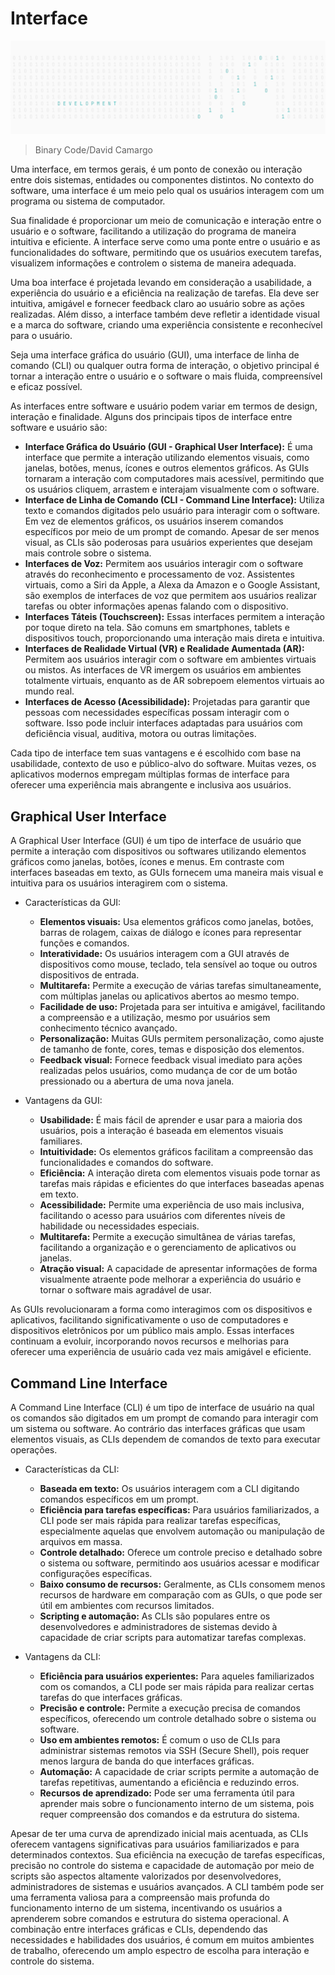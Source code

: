 # Interface

![](/SoftwareDevelopment/Image.png)

> Binary Code/David Camargo

Uma interface, em termos gerais, é um ponto de conexão ou interação entre dois sistemas, entidades ou componentes distintos. No contexto do software, uma interface é um meio pelo qual os usuários interagem com um programa ou sistema de computador.

Sua finalidade é proporcionar um meio de comunicação e interação entre o usuário e o software, facilitando a utilização do programa de maneira intuitiva e eficiente. A interface serve como uma ponte entre o usuário e as funcionalidades do software, permitindo que os usuários executem tarefas, visualizem informações e controlem o sistema de maneira adequada.

Uma boa interface é projetada levando em consideração a usabilidade, a experiência do usuário e a eficiência na realização de tarefas. Ela deve ser intuitiva, amigável e fornecer feedback claro ao usuário sobre as ações realizadas. Além disso, a interface também deve refletir a identidade visual e a marca do software, criando uma experiência consistente e reconhecível para o usuário.

Seja uma interface gráfica do usuário (GUI), uma interface de linha de comando (CLI) ou qualquer outra forma de interação, o objetivo principal é tornar a interação entre o usuário e o software o mais fluida, compreensível e eficaz possível.

As interfaces entre software e usuário podem variar em termos de design, interação e finalidade. Alguns dos principais tipos de interface entre software e usuário são:

- **Interface Gráfica do Usuário (GUI - Graphical User Interface):** É uma interface que permite a interação utilizando elementos visuais, como janelas, botões, menus, ícones e outros elementos gráficos. As GUIs tornaram a interação com computadores mais acessível, permitindo que os usuários cliquem, arrastem e interajam visualmente com o software.
- **Interface de Linha de Comando (CLI - Command Line Interface):** Utiliza texto e comandos digitados pelo usuário para interagir com o software. Em vez de elementos gráficos, os usuários inserem comandos específicos por meio de um prompt de comando. Apesar de ser menos visual, as CLIs são poderosas para usuários experientes que desejam mais controle sobre o sistema.
- **Interfaces de Voz:** Permitem aos usuários interagir com o software através do reconhecimento e processamento de voz. Assistentes virtuais, como a Siri da Apple, a Alexa da Amazon e o Google Assistant, são exemplos de interfaces de voz que permitem aos usuários realizar tarefas ou obter informações apenas falando com o dispositivo.
- **Interfaces Táteis (Touchscreen):** Essas interfaces permitem a interação por toque direto na tela. São comuns em smartphones, tablets e dispositivos touch, proporcionando uma interação mais direta e intuitiva.
- **Interfaces de Realidade Virtual (VR) e Realidade Aumentada (AR):** Permitem aos usuários interagir com o software em ambientes virtuais ou mistos. As interfaces de VR imergem os usuários em ambientes totalmente virtuais, enquanto as de AR sobrepoem elementos virtuais ao mundo real.
- **Interfaces de Acesso (Acessibilidade):** Projetadas para garantir que pessoas com necessidades específicas possam interagir com o software. Isso pode incluir interfaces adaptadas para usuários com deficiência visual, auditiva, motora ou outras limitações.

Cada tipo de interface tem suas vantagens e é escolhido com base na usabilidade, contexto de uso e público-alvo do software. Muitas vezes, os aplicativos modernos empregam múltiplas formas de interface para oferecer uma experiência mais abrangente e inclusiva aos usuários.

## Graphical User Interface
A Graphical User Interface (GUI) é um tipo de interface de usuário que permite a interação com dispositivos ou softwares utilizando elementos gráficos como janelas, botões, ícones e menus. Em contraste com interfaces baseadas em texto, as GUIs fornecem uma maneira mais visual e intuitiva para os usuários interagirem com o sistema.

- Características da GUI:
    - **Elementos visuais:** Usa elementos gráficos como janelas, botões, barras de rolagem, caixas de diálogo e ícones para representar funções e comandos.
    - **Interatividade:** Os usuários interagem com a GUI através de dispositivos como mouse, teclado, tela sensível ao toque ou outros dispositivos de entrada.
    - **Multitarefa:** Permite a execução de várias tarefas simultaneamente, com múltiplas janelas ou aplicativos abertos ao mesmo tempo.
    - **Facilidade de uso:** Projetada para ser intuitiva e amigável, facilitando a compreensão e a utilização, mesmo por usuários sem conhecimento técnico avançado.
    - **Personalização:** Muitas GUIs permitem personalização, como ajuste de tamanho de fonte, cores, temas e disposição dos elementos.
    - **Feedback visual:** Fornece feedback visual imediato para ações realizadas pelos usuários, como mudança de cor de um botão pressionado ou a abertura de uma nova janela.

- Vantagens da GUI:
    - **Usabilidade:** É mais fácil de aprender e usar para a maioria dos usuários, pois a interação é baseada em elementos visuais familiares.
    - **Intuitividade:** Os elementos gráficos facilitam a compreensão das funcionalidades e comandos do software.
    - **Eficiência:** A interação direta com elementos visuais pode tornar as tarefas mais rápidas e eficientes do que interfaces baseadas apenas em texto.
    - **Acessibilidade:** Permite uma experiência de uso mais inclusiva, facilitando o acesso para usuários com diferentes níveis de habilidade ou necessidades especiais.
    - **Multitarefa:** Permite a execução simultânea de várias tarefas, facilitando a organização e o gerenciamento de aplicativos ou janelas.
    - **Atração visual:** A capacidade de apresentar informações de forma visualmente atraente pode melhorar a experiência do usuário e tornar o software mais agradável de usar.

As GUIs revolucionaram a forma como interagimos com os dispositivos e aplicativos, facilitando significativamente o uso de computadores e dispositivos eletrônicos por um público mais amplo. Essas interfaces continuam a evoluir, incorporando novos recursos e melhorias para oferecer uma experiência de usuário cada vez mais amigável e eficiente.

## Command Line Interface
A Command Line Interface (CLI) é um tipo de interface de usuário na qual os comandos são digitados em um prompt de comando para interagir com um sistema ou software. Ao contrário das interfaces gráficas que usam elementos visuais, as CLIs dependem de comandos de texto para executar operações.

- Características da CLI:
    - **Baseada em texto:** Os usuários interagem com a CLI digitando comandos específicos em um prompt.
    - **Eficiência para tarefas específicas:** Para usuários familiarizados, a CLI pode ser mais rápida para realizar tarefas específicas, especialmente aquelas que envolvem automação ou manipulação de arquivos em massa.
    - **Controle detalhado:** Oferece um controle preciso e detalhado sobre o sistema ou software, permitindo aos usuários acessar e modificar configurações específicas.
    - **Baixo consumo de recursos:** Geralmente, as CLIs consomem menos recursos de hardware em comparação com as GUIs, o que pode ser útil em ambientes com recursos limitados.
    - **Scripting e automação:** As CLIs são populares entre os desenvolvedores e administradores de sistemas devido à capacidade de criar scripts para automatizar tarefas complexas.

- Vantagens da CLI:
    - **Eficiência para usuários experientes:** Para aqueles familiarizados com os comandos, a CLI pode ser mais rápida para realizar certas tarefas do que interfaces gráficas.
    - **Precisão e controle:** Permite a execução precisa de comandos específicos, oferecendo um controle detalhado sobre o sistema ou software.
    - **Uso em ambientes remotos:** É comum o uso de CLIs para administrar sistemas remotos via SSH (Secure Shell), pois requer menos largura de banda do que interfaces gráficas.
    - **Automação:** A capacidade de criar scripts permite a automação de tarefas repetitivas, aumentando a eficiência e reduzindo erros.
    - **Recursos de aprendizado:** Pode ser uma ferramenta útil para aprender mais sobre o funcionamento interno de um sistema, pois requer compreensão dos comandos e da estrutura do sistema.

Apesar de ter uma curva de aprendizado inicial mais acentuada, as CLIs oferecem vantagens significativas para usuários familiarizados e para determinados contextos. Sua eficiência na execução de tarefas específicas, precisão no controle do sistema e capacidade de automação por meio de scripts são aspectos altamente valorizados por desenvolvedores, administradores de sistemas e usuários avançados. A CLI também pode ser uma ferramenta valiosa para a compreensão mais profunda do funcionamento interno de um sistema, incentivando os usuários a aprenderem sobre comandos e estrutura do sistema operacional. A combinação entre interfaces gráficas e CLIs, dependendo das necessidades e habilidades dos usuários, é comum em muitos ambientes de trabalho, oferecendo um amplo espectro de escolha para interação e controle do sistema.